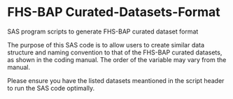 # FHS-BAP Curated-Datasets-Format
SAS program scripts to generate FHS-BAP curated dataset format

The purpose of this SAS code is to allow users to create similar data structure and naming convention to that of the FHS-BAP curated datasets, as shown in the coding manual. 
The order of the variable may vary from the manual.

Please ensure you have the listed datasets meantioned in the script header to run the SAS code optimally. 
